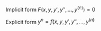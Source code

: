 

Implicit form
$F(x, y, y', y'', ..., y^{(n)})=0$

Explicit form
$y^{n}=f(x, y, y', y'', ..., y^{(n)}$
